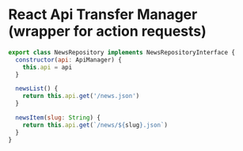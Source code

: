 # React Api Transfer Manager (wrapper for action requests)

```js
export class NewsRepository implements NewsRepositoryInterface {
  constructor(api: ApiManager) {
    this.api = api
  }

  newsList() {
    return this.api.get('/news.json')
  }

  newsItem(slug: String) {
    return this.api.get(`/news/${slug}.json`)
  }
}
```
